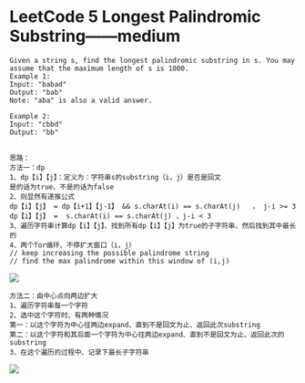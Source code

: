 # LeetCode 5 Longest Palindromic Substring——medium


```
Given a string s, find the longest palindromic substring in s. You may assume that the maximum length of s is 1000.
Example 1:
Input: "babad"
Output: "bab"
Note: "aba" is also a valid answer.

Example 2:
Input: "cbbd"
Output: "bb"


思路：
方法一：dp
1、dp【i】【j】：定义为：字符串s的substring（i，j）是否是回文
是的话为true、不是的话为false
2、则显然有递推公式
dp【i】【j】 = dp【i+1】【j-1】 && s.charAt(i) == s.charAt(j)   ， j-i >= 3
dp【i】【j】 =  s.charAt(i) == s.charAt(j) ，j-i < 3
3、遍历字符串计算dp【i】【j】、找到所有dp【i】【j】为true的子字符串、然后找到其中最长的
4、两个for循环、不停扩大窗口（i，j）
// keep increasing the possible palindrome string
// find the max palindrome within this window of (i,j)

```
![](https://github.com/only-you/interview/blob/master/picture/5-1.png)


```
方法二：由中心点向两边扩大
1、遍历字符串每一个字符
2、选中这个字符时、有两种情况
第一：以这个字符为中心往两边expand、直到不是回文为止、返回此次substring
第二：以这个字符和其后面一个字符为中心往两边expand、直到不是回文为止、返回此次的substring
3、在这个遍历的过程中、记录下最长子字符串
```
![](https://github.com/only-you/interview/blob/master/picture/5-2.png)
